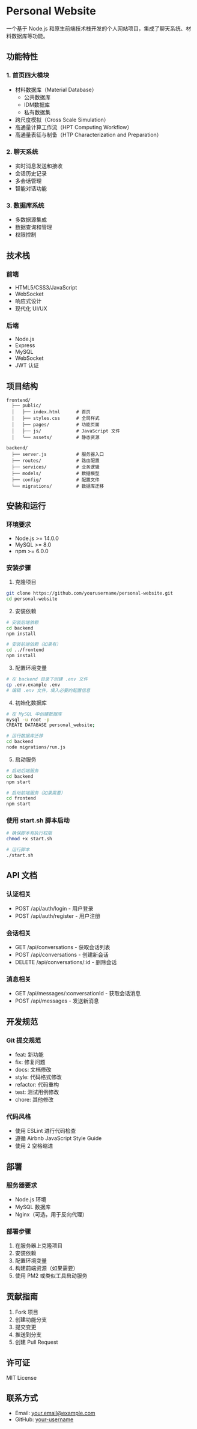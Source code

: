 # Personal Website

一个基于 Node.js 和原生前端技术栈开发的个人网站项目，集成了聊天系统、材料数据库等功能。

## 功能特性

### 1. 首页四大模块
- 材料数据库（Material Database）
  - 公共数据库
  - IDM数据库
  - 私有数据集
- 跨尺度模拟（Cross Scale Simulation）
- 高通量计算工作流（HPT Computing Workflow）
- 高通量表征与制备（HTP Characterization and Preparation）

### 2. 聊天系统
- 实时消息发送和接收
- 会话历史记录
- 多会话管理
- 智能对话功能

### 3. 数据库系统
- 多数据源集成
- 数据查询和管理
- 权限控制

## 技术栈

### 前端
- HTML5/CSS3/JavaScript
- WebSocket
- 响应式设计
- 现代化 UI/UX

### 后端
- Node.js
- Express
- MySQL
- WebSocket
- JWT 认证

## 项目结构
```
frontend/
  ├── public/
  │   ├── index.html      # 首页
  │   ├── styles.css      # 全局样式
  │   ├── pages/          # 功能页面
  │   ├── js/             # JavaScript 文件
  │   └── assets/         # 静态资源
  
backend/
  ├── server.js           # 服务器入口
  ├── routes/             # 路由配置
  ├── services/           # 业务逻辑
  ├── models/             # 数据模型
  ├── config/             # 配置文件
  └── migrations/         # 数据库迁移
```

## 安装和运行

### 环境要求
- Node.js >= 14.0.0
- MySQL >= 8.0
- npm >= 6.0.0

### 安装步骤

1. 克隆项目
```bash
git clone https://github.com/yourusername/personal-website.git
cd personal-website
```

2. 安装依赖
```bash
# 安装后端依赖
cd backend
npm install

# 安装前端依赖（如果有）
cd ../frontend
npm install
```

3. 配置环境变量
```bash
# 在 backend 目录下创建 .env 文件
cp .env.example .env
# 编辑 .env 文件，填入必要的配置信息
```

4. 初始化数据库
```bash
# 在 MySQL 中创建数据库
mysql -u root -p
CREATE DATABASE personal_website;

# 运行数据库迁移
cd backend
node migrations/run.js
```

5. 启动服务
```bash
# 启动后端服务
cd backend
npm start

# 启动前端服务（如果需要）
cd frontend
npm start
```

### 使用 start.sh 脚本启动
```bash
# 确保脚本有执行权限
chmod +x start.sh

# 运行脚本
./start.sh
```

## API 文档

### 认证相关
- POST /api/auth/login - 用户登录
- POST /api/auth/register - 用户注册

### 会话相关
- GET /api/conversations - 获取会话列表
- POST /api/conversations - 创建新会话
- DELETE /api/conversations/:id - 删除会话

### 消息相关
- GET /api/messages/:conversationId - 获取会话消息
- POST /api/messages - 发送新消息

## 开发规范

### Git 提交规范
- feat: 新功能
- fix: 修复问题
- docs: 文档修改
- style: 代码格式修改
- refactor: 代码重构
- test: 测试用例修改
- chore: 其他修改

### 代码风格
- 使用 ESLint 进行代码检查
- 遵循 Airbnb JavaScript Style Guide
- 使用 2 空格缩进

## 部署

### 服务器要求
- Node.js 环境
- MySQL 数据库
- Nginx（可选，用于反向代理）

### 部署步骤
1. 在服务器上克隆项目
2. 安装依赖
3. 配置环境变量
4. 构建前端资源（如果需要）
5. 使用 PM2 或类似工具启动服务

## 贡献指南
1. Fork 项目
2. 创建功能分支
3. 提交变更
4. 推送到分支
5. 创建 Pull Request

## 许可证
MIT License

## 联系方式
- Email: your.email@example.com
- GitHub: [your-username](https://github.com/your-username) 